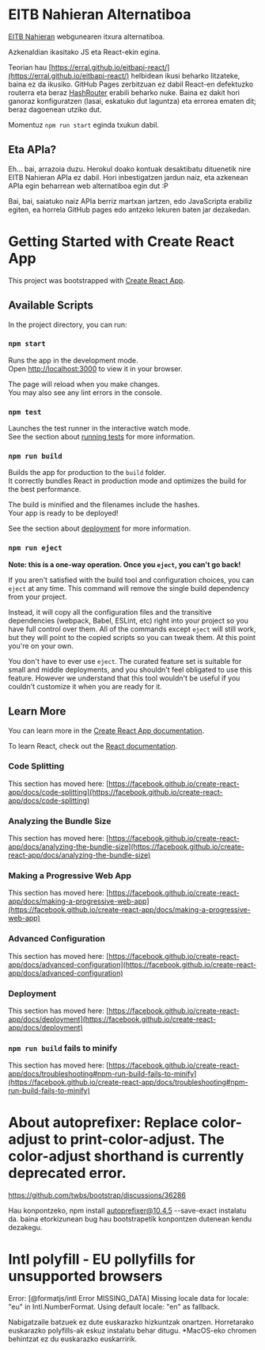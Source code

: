 # EITB Nahieran Alternatiboa

[EITB Nahieran](https://eitb.tv) webgunearen itxura alternatiboa.

Azkenaldian ikasitako JS eta React-ekin egina.

Teorian hau [https://erral.github.io/eitbapi-react/](https://erral.github.io/eitbapi-react/) helbidean ikusi beharko litzateke, baina ez da ikusiko. GitHub Pages zerbitzuan ez dabil React-en defektuzko routerra eta beraz [HashRouter](https://reactrouter.com/en/main/router-components/hash-router) erabili beharko nuke. Baina ez dakit hori ganoraz konfiguratzen (lasai, eskatuko dut laguntza) eta errorea ematen dit; beraz dagoenean utziko dut.

Momentuz `npm run start` eginda txukun dabil.

## Eta APIa?

Eh... bai, arrazoia duzu. Herokul doako kontuak desaktibatu dituenetik nire EITB Nahieran APIa ez dabil. Hori inbestigatzen jardun naiz, eta azkenean APIa egin beharrean web alternatiboa egin dut :P

Bai, bai, saiatuko naiz APIa berriz martxan jartzen, edo JavaScripta erabiliz egiten, ea horrela GitHub pages edo antzeko lekuren baten jar dezakedan.

# Getting Started with Create React App

This project was bootstrapped with [Create React App](https://github.com/facebook/create-react-app).

## Available Scripts

In the project directory, you can run:

### `npm start`

Runs the app in the development mode.\
Open [http://localhost:3000](http://localhost:3000) to view it in your browser.

The page will reload when you make changes.\
You may also see any lint errors in the console.

### `npm test`

Launches the test runner in the interactive watch mode.\
See the section about [running tests](https://facebook.github.io/create-react-app/docs/running-tests) for more information.

### `npm run build`

Builds the app for production to the `build` folder.\
It correctly bundles React in production mode and optimizes the build for the best performance.

The build is minified and the filenames include the hashes.\
Your app is ready to be deployed!

See the section about [deployment](https://facebook.github.io/create-react-app/docs/deployment) for more information.

### `npm run eject`

**Note: this is a one-way operation. Once you `eject`, you can't go back!**

If you aren't satisfied with the build tool and configuration choices, you can `eject` at any time. This command will remove the single build dependency from your project.

Instead, it will copy all the configuration files and the transitive dependencies (webpack, Babel, ESLint, etc) right into your project so you have full control over them. All of the commands except `eject` will still work, but they will point to the copied scripts so you can tweak them. At this point you're on your own.

You don't have to ever use `eject`. The curated feature set is suitable for small and middle deployments, and you shouldn't feel obligated to use this feature. However we understand that this tool wouldn't be useful if you couldn't customize it when you are ready for it.

## Learn More

You can learn more in the [Create React App documentation](https://facebook.github.io/create-react-app/docs/getting-started).

To learn React, check out the [React documentation](https://reactjs.org/).

### Code Splitting

This section has moved here: [https://facebook.github.io/create-react-app/docs/code-splitting](https://facebook.github.io/create-react-app/docs/code-splitting)

### Analyzing the Bundle Size

This section has moved here: [https://facebook.github.io/create-react-app/docs/analyzing-the-bundle-size](https://facebook.github.io/create-react-app/docs/analyzing-the-bundle-size)

### Making a Progressive Web App

This section has moved here: [https://facebook.github.io/create-react-app/docs/making-a-progressive-web-app](https://facebook.github.io/create-react-app/docs/making-a-progressive-web-app)

### Advanced Configuration

This section has moved here: [https://facebook.github.io/create-react-app/docs/advanced-configuration](https://facebook.github.io/create-react-app/docs/advanced-configuration)

### Deployment

This section has moved here: [https://facebook.github.io/create-react-app/docs/deployment](https://facebook.github.io/create-react-app/docs/deployment)

### `npm run build` fails to minify

This section has moved here: [https://facebook.github.io/create-react-app/docs/troubleshooting#npm-run-build-fails-to-minify](https://facebook.github.io/create-react-app/docs/troubleshooting#npm-run-build-fails-to-minify)

# About autoprefixer: Replace color-adjust to print-color-adjust. The color-adjust shorthand is currently deprecated error.

https://github.com/twbs/bootstrap/discussions/36286

Hau konpontzeko, npm install autoprefixer@10.4.5 --save-exact instalatu da. baina etorkizunean bug hau bootstrapetik konpontzen dutenean kendu dezakegu.

# Intl polyfill - EU pollyfills for unsupported browsers

Error: [@formatjs/intl Error MISSING_DATA] Missing locale data for locale: "eu" in Intl.NumberFormat. Using default locale: "en" as fallback.

Nabigatzaile batzuek ez dute euskarazko hizkuntzak onartzen. Horretarako euskarazko polyfills-ak eskuz instalatu behar ditugu.
\*MacOS-eko chromen behintzat ez du euskarazko euskarririk.
